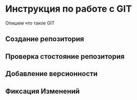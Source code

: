 # Инструкция по работе с GIT

Опишем что такое GIT

## Создание репозитория

## Проверка стостояние репозитория

## Добавление версионности 

## Фиксация Изменений
